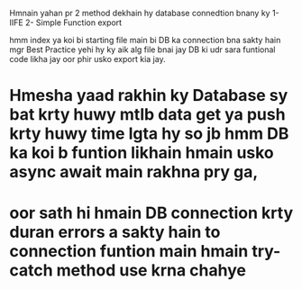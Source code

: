 Hmnain yahan pr 2 method dekhain hy database connedtion bnany ky
1- IIFE
2- Simple Function export

hmm index ya koi bi starting file main bi DB ka connection bna sakty hain mgr Best Practice yehi hy ky aik alg file bnai jay DB ki udr sara funtional code likha jay oor phir usko export kia jay.

# Hmesha yaad rakhin ky Database sy bat krty huwy mtlb data get ya push krty huwy time lgta hy so jb hmm DB ka koi b funtion likhain hmain usko async await main rakhna pry ga,
# oor sath hi hmain DB connection krty duran errors a sakty hain to connection funtion main hmain try-catch method use krna chahye